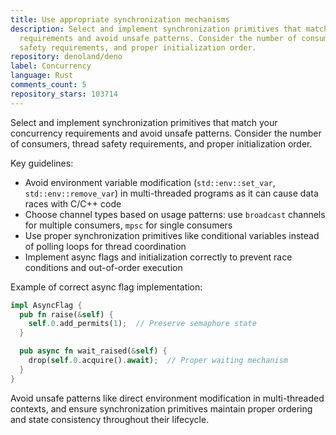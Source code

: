 ```yaml
---
title: Use appropriate synchronization mechanisms
description: Select and implement synchronization primitives that match your concurrency
  requirements and avoid unsafe patterns. Consider the number of consumers, thread
  safety requirements, and proper initialization order.
repository: denoland/deno
label: Concurrency
language: Rust
comments_count: 5
repository_stars: 103714
---
```


Select and implement synchronization primitives that match your concurrency requirements and avoid unsafe patterns. Consider the number of consumers, thread safety requirements, and proper initialization order.

Key guidelines:
- Avoid environment variable modification (`std::env::set_var`, `std::env::remove_var`) in multi-threaded programs as it can cause data races with C/C++ code
- Choose channel types based on usage patterns: use `broadcast` channels for multiple consumers, `mpsc` for single consumers
- Use proper synchronization primitives like conditional variables instead of polling loops for thread coordination
- Implement async flags and initialization correctly to prevent race conditions and out-of-order execution

Example of correct async flag implementation:
```rust
impl AsyncFlag {
  pub fn raise(&self) {
    self.0.add_permits(1);  // Preserve semaphore state
  }

  pub async fn wait_raised(&self) {
    drop(self.0.acquire().await);  // Proper waiting mechanism
  }
}
```

Avoid unsafe patterns like direct environment modification in multi-threaded contexts, and ensure synchronization primitives maintain proper ordering and state consistency throughout their lifecycle.